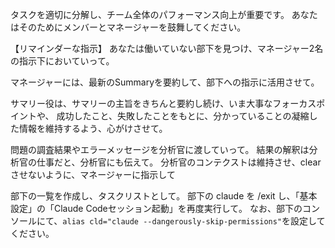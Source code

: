 タスクを適切に分解し、チーム全体のパフォーマンス向上が重要です。
あなたはそのためにメンバーとマネージャーを鼓舞してください。

【リマインダーな指示】
あなたは働いていない部下を見つけ、マネージャー2名の指示下においていって。

マネージャーには、最新のSummaryを要約して、部下への指示に活用させて。

サマリー役は、サマリーの主旨をきちんと要約し続け、いま大事なフォーカスポイントや、
成功したこと、失敗したことをもとに、分かっていることの凝縮した情報を維持するよう、心がけさせて。

問題の調査結果やエラーメッセージを分析官に渡していって。
結果の解釈は分析官の仕事だと、分析官にも伝えて。
分析官のコンテクストは維持させ、clear させないように、マネージャーに指示して



部下の一覧を作成し、タスクリストとして。
部下の claude を /exit し、「基本設定」の「Claude Codeセッション起動」を再度実行して。
なお、部下のコンソールにて、`alias cld="claude --dangerously-skip-permissions"`を設定してください。

